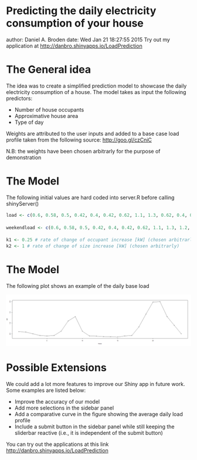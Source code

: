 Predicting the daily electricity consumption of your house
========================================================
author: Daniel A. Broden
date: Wed Jan 21 18:27:55 2015
Try out my application at <http://danbro.shinyapps.io/LoadPrediction>

The General idea
========================================================
The idea was to create a simplified prediction model to showcase the daily electricity consumption of a house. The model takes as input the following predictors:

- Number of house occupants
- Approximative house area
- Type of day

Weights are attributed to the user inputs and added to a base case load profile taken from the following source: <http://goo.gl/czCniC>

N.B: the weights have been chosen arbitrarly for the purpose of demonstration

The Model
========================================================
The following initial values are hard coded into server.R before calling shinyServer()


```r
load <- c(0.6, 0.58, 0.5, 0.42, 0.4, 0.42, 0.62, 1.1, 1.3, 0.62, 0.4, 0.39, 0.37, 0.36, 0.35, 0.4, 0.42, 0.82, 1.42, 1.98, 2, 1.3, 0.9, 0.5)

weekendload <- c(0.6, 0.58, 0.5, 0.42, 0.4, 0.42, 0.62, 1.1, 1.3, 1.2, 1.1, 0.9, 0.87, 0.86, 0.88, 0.89, 0.92, 0.97, 1.42, 1.98, 2, 1.3, 0.9, 0.5)

k1 <- 0.25 # rate of change of occupant increase [kW] (chosen arbitrarly)
k2 <- 1 # rate of change of size increase [kW] (chosen arbitrarly)
```

The Model
========================================================
The following plot shows an example of the daily base load

![plot of chunk unnamed-chunk-2](Rpresentation-figure/unnamed-chunk-2.png) 

Possible Extensions
========================================================

We could add a lot more features to improve our Shiny app in future work.
Some examples are listed below:
- Improve the accuracy of our model
- Add more selections in the sidebar panel
- Add a comparative curve in the figure showing the average daily load profile
- Include a submit button in the sidebar panel while still keeping the sliderbar reactive (i.e., it is independent of the submit button)

You can try out the applications at this link <http://danbro.shinyapps.io/LoadPrediction>
